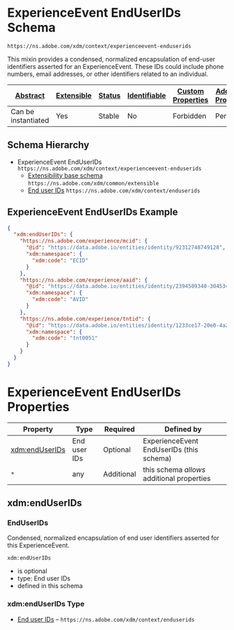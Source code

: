 
# ExperienceEvent EndUserIDs Schema

```
https://ns.adobe.com/xdm/context/experienceevent-enduserids
```

This mixin provides a condensed, normalized encapsulation of end-user identifiers asserted for an ExperienceEvent. These IDs could include phone numbers, email addresses, or other identifiers related to an individual.

| [Abstract](../../abstract.md) | [Extensible](../../extensions.md) | [Status](../../status.md) | [Identifiable](../../id.md) | [Custom Properties](../../extensions.md) | [Additional Properties](../../extensions.md) | Defined In |
|-------------------------------|-----------------------------------|---------------------------|-----------------------------|------------------------------------------|----------------------------------------------|------------|
| Can be instantiated | Yes | Stable | No | Forbidden | Permitted | [context/experienceevent-enduserids.schema.json](context/experienceevent-enduserids.schema.json) |
## Schema Hierarchy

* ExperienceEvent EndUserIDs `https://ns.adobe.com/xdm/context/experienceevent-enduserids`
  * [Extensibility base schema](../common/extensible.schema.md) `https://ns.adobe.com/xdm/common/extensible`
  * [End user IDs](enduserids.schema.md) `https://ns.adobe.com/xdm/context/enduserids`


## ExperienceEvent EndUserIDs Example
```json
{
  "xdm:endUserIDs": {
    "https://ns.adobe.com/experience/mcid": {
      "@id": "https://data.adobe.io/entities/identity/92312748749128",
      "xdm:namespace": {
        "xdm:code": "ECID"
      }
    },
    "https://ns.adobe.com/experience/aaid": {
      "@id": "https://data.adobe.io/entities/identity/2394509340-30453470347",
      "xdm:namespace": {
        "xdm:code": "AVID"
      }
    },
    "https://ns.adobe.com/experience/tntid": {
      "@id": "https://data.adobe.io/entities/identity/1233ce17-20e0-4a2c-8198-2a77fd60cf4d",
      "xdm:namespace": {
        "xdm:code": "tnt0051"
      }
    }
  }
}
```

# ExperienceEvent EndUserIDs Properties

| Property | Type | Required | Defined by |
|----------|------|----------|------------|
| [xdm:endUserIDs](#xdmenduserids) | End user IDs | Optional | ExperienceEvent EndUserIDs (this schema) |
| `*` | any | Additional | this schema *allows* additional properties |

## xdm:endUserIDs
### EndUserIDs

Condensed, normalized encapsulation of end user identifiers asserted for this ExperienceEvent.

`xdm:endUserIDs`
* is optional
* type: End user IDs
* defined in this schema

### xdm:endUserIDs Type


* [End user IDs](enduserids.schema.md) – `https://ns.adobe.com/xdm/context/enduserids`




